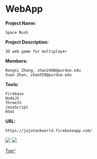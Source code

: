 # WebApp

__Project Name:__
    
    Space Rush

__Project Description:__
    
    3D web game for multiplayer

__Members:__

    Rongxi Zhang, zhan2488@purdue.edu
    Xuan Zhan, zhao559@purdue.edu

__Tools:__
    
    Firebase
    NodeJS
    ThreeJS
    JavaScript
    Html
    
__URL:__

    https://jojotankworld.firebaseapp.com/

![][jojo_img]
![][jojo_villains]

[Top^](#readme)

[jojo_img]:https://github.com/Cktksk/MyCache/blob/master/ImageLogos/jojos.jpg
[jojo_villains]:https://github.com/Cktksk/MyCache/blob/master/ImageLogos/jojo_villains.jpg
